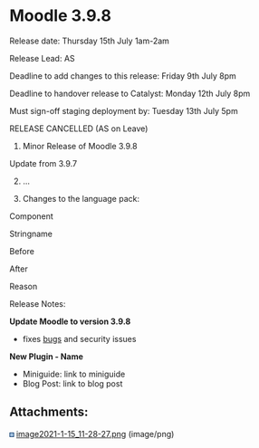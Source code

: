 # Moodle 3.9.8

Release date: Thursday 15th July 1am-2am

Release Lead: AS

Deadline to add changes to this release: Friday 9th July 8pm

Deadline to handover release to Catalyst: Monday 12th July 8pm

Must sign-off staging deployment by: Tuesday 13th July 5pm

RELEASE CANCELLED (AS on Leave)

1) Minor Release of Moodle 3.9.8

Update from 3.9.7

2) ...

3) Changes to the language pack:

Component

Stringname

Before

After

Reason

Release Notes:

**Update Moodle to version 3.9.8**

-   fixes [bugs](https://docs.moodle.org/dev/Moodle_3.9.8_release_notes) and security issues

**New Plugin - Name**

-   Miniguide: link to miniguide
-   Blog Post: link to blog post

## Attachments:

<img src="images/icons/bullet_blue.gif" width="8" height="8" /> [image2021-1-15\_11-28-27.png](attachments/161881855/161881854.png) (image/png)

